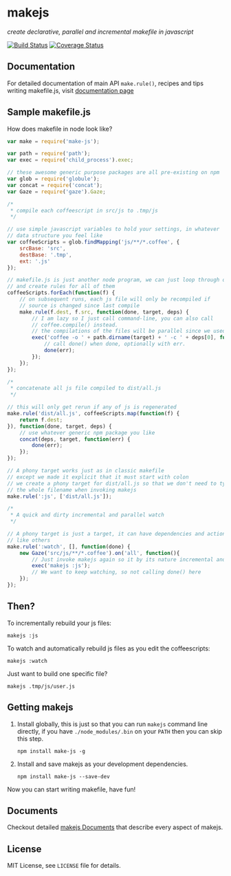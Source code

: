 # makejs
_create declarative, parallel and incremental makefile in javascript_

[![Build Status](https://travis-ci.org/xbtsw/makejs.svg?branch=master)](https://travis-ci.org/xbtsw/makejs)
[![Coverage Status](https://coveralls.io/repos/xbtsw/makejs/badge.svg)](https://coveralls.io/r/xbtsw/makejs)

## Documentation
For detailed documentation of main API `make.rule()`, recipes and tips writing makefile.js, visit [documentation page](/doc/README.md)

## Sample makefile.js
How does makefile in node look like?
```js
var make = require('make-js');

var path = require('path');
var exec = require('child_process').exec;

// these awesome generic purpose packages are all pre-existing on npm
var glob = require('globule');
var concat = require('concat');
var Gaze = require('gaze').Gaze;

/* 
 * compile each coffeescript in src/js to .tmp/js
 */

// use simple javascript variables to hold your settings, in whatever
// data structure you feel like
var coffeeScripts = glob.findMapping('js/**/*.coffee', {
    srcBase: 'src',
    destBase: '.tmp',
    ext: '.js'
});

// makefile.js is just another node program, we can just loop through our files
// and create rules for all of them
coffeeScripts.forEach(function(f) {
    // on subsequent runs, each js file will only be recompiled if
    // source is changed since last compile
    make.rule(f.dest, f.src, function(done, target, deps) {
        // I am lazy so I just call command-line, you can also call 
        // coffee.compile() instead.
        // the compilations of the files will be parallel since we used async exec.
        exec('coffee -o ' + path.dirname(target) + ' -c ' + deps[0], function(err) {
            // call done() when done, optionally with err.
            done(err);
        });
    });
});

/* 
 * concatenate all js file compiled to dist/all.js
 */

// this will only get rerun if any of js is regenerated
make.rule('dist/all.js', coffeeScripts.map(function(f) {
    return f.dest;
}), function(done, target, deps) {
    // use whatever generic npm package you like
    concat(deps, target, function(err) {
        done(err);
    });
});

// A phony target works just as in classic makefile
// except we made it explicit that it must start with colon
// we create a phony target for dist/all.js so that we don't need to type
// the whole filename when invoking makejs
make.rule(':js', ['dist/all.js']);

/*
 * A quick and dirty incremental and parallel watch
 */

// A phony target is just a target, it can have dependencies and actions just 
// like others
make.rule(':watch', [], function(done) {
    new Gaze('src/js/**/*.coffee').on('all', function(){
        // Just invoke makejs again so it by its nature incremental and parallel
        exec('makejs :js');
        // We want to keep watching, so not calling done() here
    });
});
```

## Then?

To incrementally rebuild your js files:
```
makejs :js
```

To watch and automatically rebuild js files as you edit the coffeescripts:
```
makejs :watch
```

Just want to build one specific file?
```
makejs .tmp/js/user.js
```

## Getting makejs

1. Install globally, this is just so that you can run `makejs` command line directly,
if you have `./node_modules/.bin` on your `PATH` then you can skip this step.

    ```
    npm install make-js -g
    ```

2. Install and save makejs as your development dependencies.

    ```
    npm install make-js --save-dev
    ```

Now you can start writing makefile, have fun!

## Documents

Checkout detailed [makejs Documents](https://github.com/xbtsw/makejs/tree/master/doc) that describe every aspect of makejs.

## License

MIT License, see `LICENSE` file for details.

